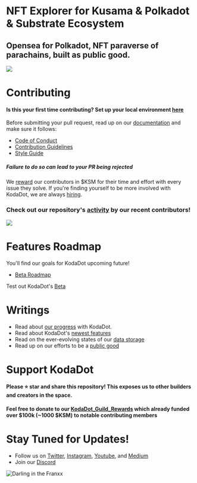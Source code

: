 # NFT Explorer for Kusama & Polkadot & Substrate Ecosystem
## Opensea for Polkadot, NFT paraverse of parachains, built as public good.
![](https://github.com/kodadot/kodadot-presskit/blob/main/v3/KODA_v3.png?raw=true)

# Contributing
#### Is this your first time contributing? Set up your local environment [here](FIRST_TIME.md)
Before submitting your pull request, read up on our [documentation](https://docs.kodadot.xyz) and make sure it follows:

- [Code of Conduct](CODE_OF_CONDUCT.md)
- [Contribution Guidelines](CONTRIBUTING.md)
- [Style Guide](STYLE_GUIDE.md)

##### **Failure to do so can lead to your PR being rejected**

We [reward](REWARDS.md) our contributors in $KSM for their time and effort with every issue they solve. If you're finding yourself to be more involved with KodaDot, we are always [hiring](HIRING.md).

### **Check out our repository's [activity](ACTIVITY.md) by our recent contributors!**
<img src="https://contrib.rocks/image?repo=kodadot/nft-gallery" />

# Features Roadmap
You'll find our goals for KodaDot upcoming future!
- [Beta Roadmap](https://github.com/orgs/kodadot/projects/4/views/1)

Test out KodaDot's [Beta](https://beta.kodadot.xyz/)

# Writings

- Read about [our progress](https://github.com/kodadot/nft-gallery/discussions/categories/meta-hours) with KodaDot.
- Read about KodaDot's [newest features](https://docs.kodadot.xyz/writings.html)
- Read on the ever-evolving states of our [data storage](https://medium.com/kodadot/on-the-past-present-and-future-of-data-storage-at-kodadot-7634a0c32530)
- Read up on our efforts to be a [public good](https://medium.com/kodadot/on-sustaining-open-source-as-a-public-good-a3e8c36e67d6)


# Support KodaDot
#### Please ⭐️ **star** and **share** this repository! This exposes us to other builders and creators in the space.
#### Feel free to donate to our [KodaDot_Guild_Rewards](https://beta.kodadot.xyz/transfer?target=G29NScLSew5zqwmJAPupvJWDCDkpxKUhDnMeVdD2BBcnHar&usdamount=1000&donation=true) which already funded over $100k (~1000 $KSM) to notable contributing members

# Stay Tuned for Updates!
- Follow us on [Twitter](https://twitter.com/KodaDot), [Instagram](https://instagram.com/kodadot.xyz), [Youtube](https://www.youtube.com/channel/UCEULduld5NrqOL49k1KVjoA), and [Medium](https://medium.com/kodadot)
- Join our [Discord](https://discord.gg/u6ymnbz4PR)

![Darling in the Franxx](https://media.giphy.com/media/10YWqUivkQPeeJWD3u/giphy.gif)
